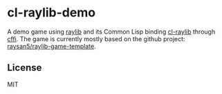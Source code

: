 # cl-raylib-demo

A demo game using [raylib][1] and its Common Lisp binding [cl-raylib][2] through
[cffi][3].  The game is currently mostly based on the github project:
[raysan5/raylib-game-template][4].

## License

MIT

[1]: https://www.raylib.com/
[2]: https://github.com/longlene/cl-raylib
[3]: https://github.com/cffi/cffi
[4]: https://github.com/raysan5/raylib-game-template
